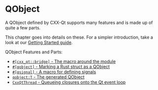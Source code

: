 <!--
SPDX-FileCopyrightText: 2021 Klarälvdalens Datakonsult AB, a KDAB Group company <info@kdab.com>
SPDX-FileContributor: Andrew Hayzen <andrew.hayzen@kdab.com>

SPDX-License-Identifier: MIT OR Apache-2.0
-->

# QObject

A QObject defined by CXX-Qt supports many features and is made up of quite a few parts.

This chapter goes into details on these.
For a simpler introduction, take a look at our [Getting Started guide](../getting-started/index.md).

QObject Features and Parts:
  * [`#[cxx_qt::bridge]` - The macro around the module](./bridge-macro.md)
  * [`#[qobject]` - Marking a Rust struct as a QObject](./qobject_struct.md)
  * [`#[qsignal]` - A macro for defining signals](./signals.md)
  * [`qobject:T` - The generated QObject](./generated-qobject.md)
  * [`CxxQtThread` - Queueing closures onto the Qt event loop](./cxxqtthread.md)


